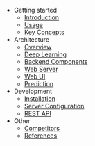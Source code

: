 <!-- docs/_sidebar.md -->

-   Getting started
    -   [Introduction](introduction.md)
    -   [Usage](usage.md)
    -   [Key Concepts](concepts.md)
-   Architecture
    -   [Overview](architecture.md)
    -   [Deep Learning](deeplearning.md)
    -   [Backend Components](backend.md)
    -   [Web Server](webserver.md)
    -   [Web UI](webui.md)
    -   [Prediction](prediction.md)
-   Development
    -   [Installation](installation.md)
    -   [Server Configuration](configuration.md)
    -   [REST API](api.md)
-   Other
    -   [Competitors](competitors.md)
    -   [References](references.md)
